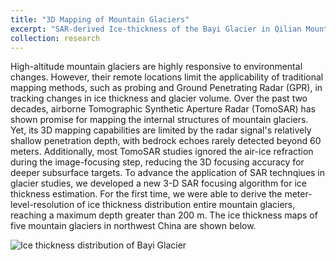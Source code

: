 ```yaml
---
title: "3D Mapping of Mountain Glaciers"
excerpt: "SAR-derived Ice-thickness of the Bayi Glacier in Qilian Mountains. <br/><img src='/images/glacier-bayi.png'>"
collection: research
---
```


High-altitude mountain glaciers are highly responsive to environmental changes. However, their remote locations limit the applicability of traditional mapping methods, such as probing and Ground Penetrating Radar (GPR), in tracking changes in ice thickness and glacier volume. Over the past two decades, airborne Tomographic Synthetic Aperture Radar (TomoSAR) has shown promise for mapping the internal structures of mountain glaciers. Yet, its 3D mapping capabilities are limited by the radar signal's relatively shallow penetration depth, with bedrock echoes rarely detected beyond 60 meters. Additionally, most TomoSAR studies ignored the air-ice refraction during the image-focusing step, reducing the 3D focusing accuracy for deeper subsurface targets. To advance the application of SAR technqiues in glacier studies, we developed a new 3-D SAR focusing algorithm for ice thickness estimation. For the first time, we were able to derive the meter-level-resolution of ice thickness distribution entire mountain glaciers, reaching a maximum depth greater than 200 m. The ice thickness maps of five mountain glaciers in northwest China are shown below.

![Ice thickness distribution of Bayi Glacier]("/images/glaier-bayi.png" "Ice thickness distribution of Bayi Glacier")
